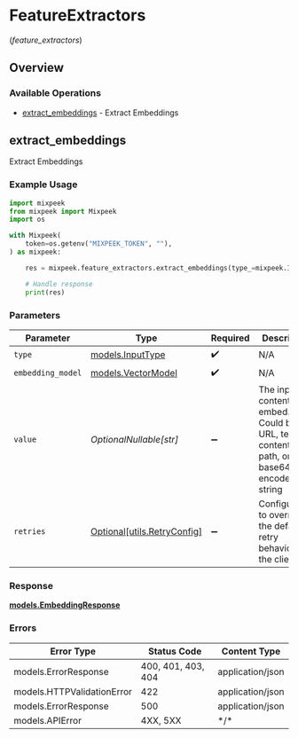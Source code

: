 # FeatureExtractors
(*feature_extractors*)

## Overview

### Available Operations

* [extract_embeddings](#extract_embeddings) - Extract Embeddings

## extract_embeddings

Extract Embeddings

### Example Usage

```python
import mixpeek
from mixpeek import Mixpeek
import os

with Mixpeek(
    token=os.getenv("MIXPEEK_TOKEN", ""),
) as mixpeek:

    res = mixpeek.feature_extractors.extract_embeddings(type_=mixpeek.InputType.URL, embedding_model=mixpeek.VectorModel.TEXT, value="https://example.com/image.jpg")

    # Handle response
    print(res)

```

### Parameters

| Parameter                                                                                     | Type                                                                                          | Required                                                                                      | Description                                                                                   | Example                                                                                       |
| --------------------------------------------------------------------------------------------- | --------------------------------------------------------------------------------------------- | --------------------------------------------------------------------------------------------- | --------------------------------------------------------------------------------------------- | --------------------------------------------------------------------------------------------- |
| `type`                                                                                        | [models.InputType](../../models/inputtype.md)                                                 | :heavy_check_mark:                                                                            | N/A                                                                                           |                                                                                               |
| `embedding_model`                                                                             | [models.VectorModel](../../models/vectormodel.md)                                             | :heavy_check_mark:                                                                            | N/A                                                                                           |                                                                                               |
| `value`                                                                                       | *OptionalNullable[str]*                                                                       | :heavy_minus_sign:                                                                            | The input content to embed. Could be a URL, text content, file path, or base64 encoded string | https://example.com/image.jpg                                                                 |
| `retries`                                                                                     | [Optional[utils.RetryConfig]](../../models/utils/retryconfig.md)                              | :heavy_minus_sign:                                                                            | Configuration to override the default retry behavior of the client.                           |                                                                                               |

### Response

**[models.EmbeddingResponse](../../models/embeddingresponse.md)**

### Errors

| Error Type                 | Status Code                | Content Type               |
| -------------------------- | -------------------------- | -------------------------- |
| models.ErrorResponse       | 400, 401, 403, 404         | application/json           |
| models.HTTPValidationError | 422                        | application/json           |
| models.ErrorResponse       | 500                        | application/json           |
| models.APIError            | 4XX, 5XX                   | \*/\*                      |